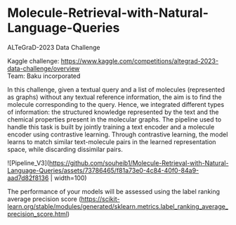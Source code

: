 # Molecule-Retrieval-with-Natural-Language-Queries
ALTeGraD-2023 Data Challenge
 
Kaggle challenge: https://www.kaggle.com/competitions/altegrad-2023-data-challenge/overview <br>
Team: Baku incorporated

In this challenge, given a textual query and a list of molecules (represented as graphs) without any textual reference information, the aim is to find the molecule corresponding to the query. Hence, we integrated different types of information: the structured knowledge represented by the text and the chemical properties present in the molecular graphs. The pipeline used to handle this task is built by jointly training a text encoder and a molecule encoder using contrastive learning. Through contrastive learning, the model learns to match similar text-molecule pairs in the learned representation space, while discarding dissimilar pairs.

![Pipeline_V3](https://github.com/souheib1/Molecule-Retrieval-with-Natural-Language-Queries/assets/73786465/f81a73e0-4c84-40f0-84a9-aad7d82f8136 | width=100)

The performance of your models will be assessed using the label ranking average precision score (https://scikit-learn.org/stable/modules/generated/sklearn.metrics.label_ranking_average_precision_score.html)

